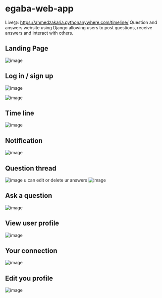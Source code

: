 # egaba-web-app 
Live@: https://ahmedzakaria.pythonanywhere.com/timeline/
Question and answers website using Django allowing users to post questions, receive answers and interact with others.

## Landing Page
![image](https://github.com/Ahmed-Zakaria96/egaba-web-app/assets/61620007/56ef56f3-decf-4b7f-aed9-7732df958dbf)

## Log in / sign up
![image](https://github.com/Ahmed-Zakaria96/egaba-web-app/assets/61620007/f7b8c3e7-a57a-463b-b8c1-a44484d8dda1)

![image](https://github.com/Ahmed-Zakaria96/egaba-web-app/assets/61620007/de953559-d937-437e-b52f-c930f6ec02a1)


## Time line
![image](https://github.com/Ahmed-Zakaria96/egaba-web-app/assets/61620007/d33a997b-77e0-4fde-ba0e-c738630dd480)

## Notification
![image](https://github.com/Ahmed-Zakaria96/egaba-web-app/assets/61620007/18a38575-8606-4631-b9ae-407f1495df56)

## Question thread
![image](https://github.com/Ahmed-Zakaria96/egaba-web-app/assets/61620007/8ea370e2-edfa-475e-96e8-ee7c0c72ac70)
u can edit or delete ur answers
![image](https://github.com/Ahmed-Zakaria96/egaba-web-app/assets/61620007/b14e8098-d576-4438-a8f9-2046920053c9)

## Ask a question
![image](https://github.com/Ahmed-Zakaria96/egaba-web-app/assets/61620007/208cbcda-9da8-4a19-b363-b96eac32568e)

## View user profile
![image](https://github.com/Ahmed-Zakaria96/egaba-web-app/assets/61620007/29cd80d9-59ea-49bb-b803-4d0153d9918b)

## Your connection
![image](https://github.com/Ahmed-Zakaria96/egaba-web-app/assets/61620007/351be7a4-685c-4dc2-a33a-dc703ba2a48b)

## Edit you profile
![image](https://github.com/Ahmed-Zakaria96/egaba-web-app/assets/61620007/26a39dc4-f37c-46a1-89bb-64bbd6f43a74)
